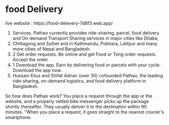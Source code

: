  <h1>food Delivery </h1> 
 live website : https://food-delevery-7d8f3.web.app/
 
  
<ol> 
 <li>Services. Pathao currently provides ride-sharing, parcel, food delivery and On-demand Transport Sharing services in major cities like Dhaka,</li>
 <li>  Chittagong and Sylhet and in Kathmandu, Pokhara, Lalitpur and many more cities of Nepal and Bangladesh. 
</li>
   <li>   2 Get order requests. Be online and get Food or Tong order requests. Accept the order
</li>
   <li> 1 Download the app. Earn by delivering food or parcels with your cycle. Download the app now.
</li>
   <li>   Hussain Elius and Shifat Adnan (over 30) cofounded Pathao, the leading ride-sharing, on-demand logistics, and food delivery platform in Bangladesh.
</li> 
 </ol>
  <p>So how does Pathao work? You place a request through the app or the website, and a properly vetted bike messenger picks up the package shortly thereafter. They usually deliver it to the destination within 90 minutes. "When you place a request, it goes straight to the nearest courier's smartphone. </p>
